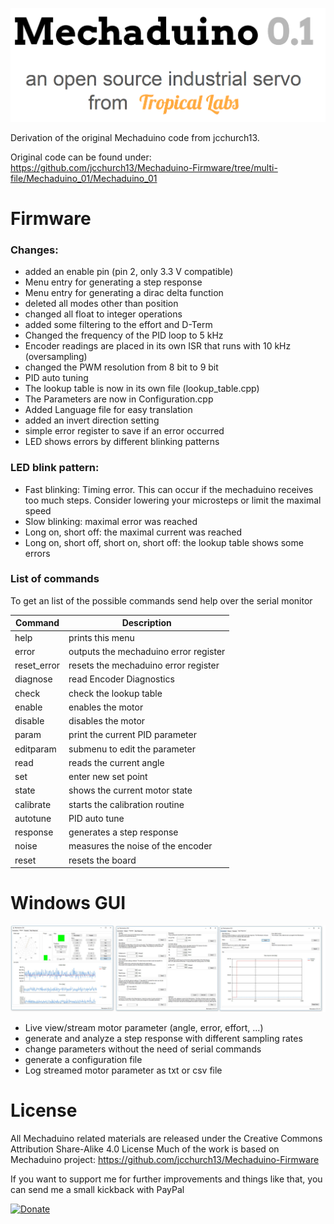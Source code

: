 ![image](images/header.PNG)

Derivation of the original Mechaduino code from jcchurch13.

Original code can be found under: https://github.com/jcchurch13/Mechaduino-Firmware/tree/multi-file/Mechaduino_01/Mechaduino_01

# Firmware
### Changes:

- added an enable pin (pin 2, only 3.3 V compatible)
- Menu entry for generating a step response
- Menu entry for generating a dirac delta function
- deleted all modes other than position 
- changed all float to integer operations
- added some filtering to the effort and D-Term
- Changed the frequency of the PID loop to 5 kHz
- Encoder readings are placed in its own ISR that runs with 10 kHz (oversampling)
- changed the PWM resolution from 8 bit to 9 bit
- PID auto tuning
- The lookup table is now in its own file (lookup_table.cpp)
- The Parameters are now in Configuration.cpp
- Added Language file for easy translation
- added an invert direction setting
- simple error register to save if an error occurred
- LED shows errors by different blinking patterns


### LED blink pattern:
- Fast blinking: Timing error. This can occur if the mechaduino receives too much steps. Consider lowering your microsteps or limit the maximal speed
- Slow blinking: maximal error was reached
- Long on, short off: the maximal current was reached 
- Long on, short off, short on, short off: the lookup table shows some errors


### List of commands
To get an list of the possible commands send help over the serial monitor

|Command|Description|
|-------|-----------|
|help | prints this menu|
|error | outputs the mechaduino error register|
|reset_error | resets the mechaduino error register|
|diagnose | read Encoder Diagnostics|
|check | check the lookup table|
|enable | enables the motor|
|disable | disables the motor|
|param | print the current PID parameter|
|editparam | submenu to edit the parameter|
|read | reads the current angle|
|set | enter new set point|
|state | shows the current motor state|
|calibrate | starts the calibration routine|
|autotune | PID auto tune|
|response | generates a step response|
|noise | measures the noise of the encoder|
|reset | resets the board|


# Windows GUI
![image](images/GUI.png)
- Live view/stream motor parameter (angle, error, effort, ...)
- generate and analyze a step response with different sampling rates
- change parameters without the need of serial commands
- generate a configuration file 
- Log streamed motor parameter as txt or csv file

# License

All Mechaduino related materials are released under the Creative Commons Attribution Share-Alike 4.0 License
Much of the work is based on Mechaduino project:
https://github.com/jcchurch13/Mechaduino-Firmware

If you want to support me for further improvements and things like that, you can send me a small kickback with PayPal


[![Donate](https://img.shields.io/badge/Donate-PayPal-green.svg)](https://www.paypal.com/cgi-bin/webscr?cmd=_s-xclick&hosted_button_id=64GHBDR3Z55JE)
